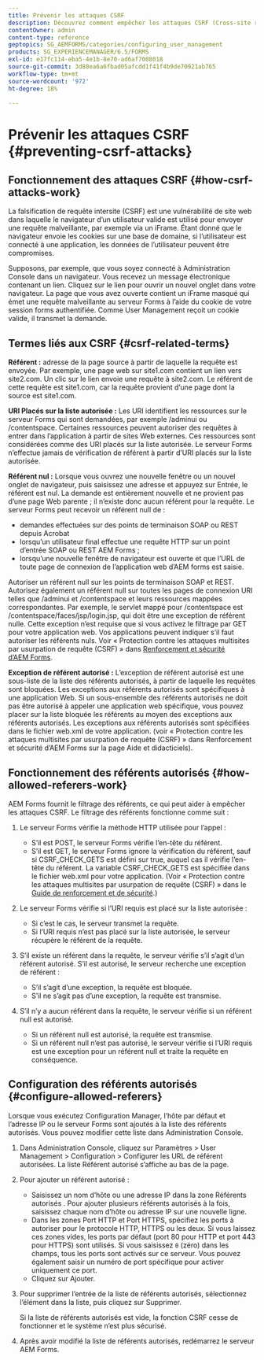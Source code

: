 ```yaml
---
title: Prévenir les attaques CSRF
description: Découvrez comment empêcher les attaques CSRF (Cross-site request forgery) et protéger les données utilisateur contre les compromis.
contentOwner: admin
content-type: reference
geptopics: SG_AEMFORMS/categories/configuring_user_management
products: SG_EXPERIENCEMANAGER/6.5/FORMS
exl-id: e17fc114-eba5-4e1b-8e70-ad6af7008018
source-git-commit: 3d80ea6a6fbad05afcdd1f41f4b9de70921ab765
workflow-type: tm+mt
source-wordcount: '972'
ht-degree: 18%

---
```


# Prévenir les attaques CSRF {#preventing-csrf-attacks}

## Fonctionnement des attaques CSRF {#how-csrf-attacks-work}

La falsification de requête intersite (CSRF) est une vulnérabilité de site web dans laquelle le navigateur d’un utilisateur valide est utilisé pour envoyer une requête malveillante, par exemple via un iFrame. Étant donné que le navigateur envoie les cookies sur une base de domaine, si l’utilisateur est connecté à une application, les données de l’utilisateur peuvent être compromises.

Supposons, par exemple, que vous soyez connecté à Administration Console dans un navigateur. Vous recevez un message électronique contenant un lien. Cliquez sur le lien pour ouvrir un nouvel onglet dans votre navigateur. La page que vous avez ouverte contient un iFrame masqué qui émet une requête malveillante au serveur Forms à l’aide du cookie de votre session forms authentifiée. Comme User Management reçoit un cookie valide, il transmet la demande.

## Termes liés aux CSRF {#csrf-related-terms}

**Référent :** adresse de la page source à partir de laquelle la requête est envoyée. Par exemple, une page web sur site1.com contient un lien vers site2.com. Un clic sur le lien envoie une requête à site2.com. Le référent de cette requête est site1.com, car la requête provient d’une page dont la source est site1.com.

**URI Placés sur la liste autorisée :** Les URI identifient les ressources sur le serveur Forms qui sont demandées, par exemple /adminui ou /contentspace. Certaines ressources peuvent autoriser des requêtes à entrer dans l’application à partir de sites Web externes. Ces ressources sont considérées comme des URI placés sur la liste autorisée. Le serveur Forms n’effectue jamais de vérification de référent à partir d’URI placés sur la liste autorisée.

**Référent nul :** Lorsque vous ouvrez une nouvelle fenêtre ou un nouvel onglet de navigateur, puis saisissez une adresse et appuyez sur Entrée, le référent est nul. La demande est entièrement nouvelle et ne provient pas d’une page Web parente ; il n’existe donc aucun référent pour la requête. Le serveur Forms peut recevoir un référent null de :

* demandes effectuées sur des points de terminaison SOAP ou REST depuis Acrobat
* lorsqu’un utilisateur final effectue une requête HTTP sur un point d’entrée SOAP ou REST AEM Forms ;
* lorsqu’une nouvelle fenêtre de navigateur est ouverte et que l’URL de toute page de connexion de l’application web d’AEM forms est saisie.

Autoriser un référent null sur les points de terminaison SOAP et REST. Autorisez également un référent null sur toutes les pages de connexion URI telles que /adminui et /contentspace et leurs ressources mappées correspondantes. Par exemple, le servlet mappé pour /contentspace est /contentspace/faces/jsp/login.jsp, qui doit être une exception de référent nulle. Cette exception n’est requise que si vous activez le filtrage par GET pour votre application web. Vos applications peuvent indiquer s’il faut autoriser les référents nuls. Voir « Protection contre les attaques multisites par usurpation de requête (CSRF) » dans [Renforcement et sécurité dʼAEM Forms](https://help.adobe.com/fr_FR/livecycle/11.0/HardeningSecurity/index.html).

**Exception de référent autorisé :** L’exception de référent autorisé est une sous-liste de la liste des référents autorisés, à partir de laquelle les requêtes sont bloquées. Les exceptions aux référents autorisés sont spécifiques à une application Web. Si un sous-ensemble des référents autorisés ne doit pas être autorisé à appeler une application web spécifique, vous pouvez placer sur la liste bloquée les référents au moyen des exceptions aux référents autorisés. Les exceptions aux référents autorisés sont spécifiées dans le fichier web.xml de votre application. (voir « Protection contre les attaques multisites par usurpation de requête (CSRF) » dans Renforcement et sécurité dʼAEM Forms sur la page Aide et didacticiels).

## Fonctionnement des référents autorisés {#how-allowed-referers-work}

AEM Forms fournit le filtrage des référents, ce qui peut aider à empêcher les attaques CSRF. Le filtrage des référents fonctionne comme suit :

1. Le serveur Forms vérifie la méthode HTTP utilisée pour l’appel :

   * S’il est POST, le serveur Forms vérifie l’en-tête du référent.
   * S’il est GET, le serveur Forms ignore la vérification du référent, sauf si CSRF_CHECK_GETS est défini sur true, auquel cas il vérifie l’en-tête du référent. La variable CSRF_CHECK_GETS est spécifiée dans le fichier web.xml pour votre application. (Voir « Protection contre les attaques multisites par usurpation de requête (CSRF) » dans le [Guide de renforcement et de sécurité](https://help.adobe.com/fr_FR/livecycle/11.0/HardeningSecurity/index.html).)

1. Le serveur Forms vérifie si l’URI requis est placé sur la liste autorisée :

   * Si cʼest le cas, le serveur transmet la requête.
   * Si l’URI requis n’est pas placé sur la liste autorisée, le serveur récupère le référent de la requête.

1. S’il existe un référent dans la requête, le serveur vérifie s’il s’agit d’un référent autorisé. S’il est autorisé, le serveur recherche une exception de référent :

   * S’il s’agit d’une exception, la requête est bloquée.
   * S’il ne s’agit pas d’une exception, la requête est transmise.

1. S’il n’y a aucun référent dans la requête, le serveur vérifie si un référent null est autorisé.

   * Si un référent null est autorisé, la requête est transmise.
   * Si un référent null n’est pas autorisé, le serveur vérifie si l’URI requis est une exception pour un référent null et traite la requête en conséquence.

## Configuration des référents autorisés {#configure-allowed-referers}

Lorsque vous exécutez Configuration Manager, l’hôte par défaut et l’adresse IP ou le serveur Forms sont ajoutés à la liste des référents autorisés. Vous pouvez modifier cette liste dans Administration Console.

1. Dans Administration Console, cliquez sur Paramètres > User Management > Configuration > Configurer les URL de référent autorisées. La liste Référent autorisé s’affiche au bas de la page.
1. Pour ajouter un référent autorisé :

   * Saisissez un nom d’hôte ou une adresse IP dans la zone Référents autorisés . Pour ajouter plusieurs référents autorisés à la fois, saisissez chaque nom d’hôte ou adresse IP sur une nouvelle ligne.
   * Dans les zones Port HTTP et Port HTTPS, spécifiez les ports à autoriser pour le protocole HTTP, HTTPS ou les deux. Si vous laissez ces zones vides, les ports par défaut (port 80 pour HTTP et port 443 pour HTTPS) sont utilisés. Si vous saisissez `0` (zéro) dans les champs, tous les ports sont activés sur ce serveur. Vous pouvez également saisir un numéro de port spécifique pour activer uniquement ce port.
   * Cliquez sur Ajouter.

1. Pour supprimer l’entrée de la liste de référents autorisés, sélectionnez l’élément dans la liste, puis cliquez sur Supprimer.

   Si la liste de référents autorisés est vide, la fonction CSRF cesse de fonctionner et le système n’est plus sécurisé.

1. Après avoir modifié la liste de référents autorisés, redémarrez le serveur AEM Forms.

